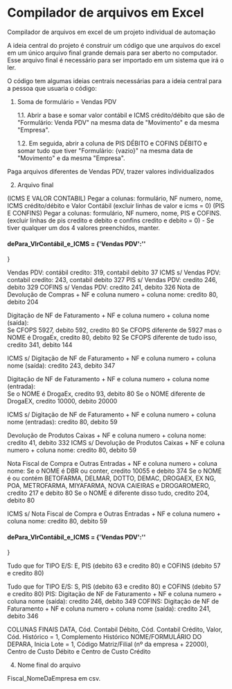 # Compilador de arquivos em Excel
Compilador de arquivos em excel de um projeto individual de automação

A ideia central do projeto é construir um código que une arquivos do excel em um único arquivo final grande demais para ser aberto no computador. Esse arquivo final é necessário para ser importado em um sistema que irá o ler. 

O código tem algumas ideias centrais necessárias para a ideia central para a pessoa que usuaria o código:

1. Soma de formulário = Vendas PDV 

    1.1. Abrir a base e somar valor contábil e ICMS crédito/débito que são de "Formulário: Venda PDV" na mesma data de "Movimento" e da mesma "Empresa".

    1.2. Em seguida, abrir a coluna de PIS DÉBITO e COFINS DÉBITO e somar tudo que tiver "Formulário: {vazio}" na mesma data de "Movimento" e da mesma "Empresa".

Paga arquivos diferentes de Vendas PDV, trazer valores individualizados

2. Arquivo final

(ICMS E VALOR CONTABIL) Pegar a colunas: formulário, NF numero, nome, ICMS crédito/débito e Valor Contábil (excluir linhas de valor e icms = 0)
(PIS E CONFINS) Pegar a colunas: formulário, NF numero, nome, PIS e COFINS. (excluir linhas de pis credito e debito e confins credito e debito = 0) - Se tiver qualquer um dos 4 valores preenchidos, manter.

#### dePara_VlrContábil_e_ICMS = {'Vendas PDV':''
    
}

Vendas PDV: contábil credito: 319, contabil debito 37
ICMS s/ Vendas PDV: contabil credito: 243, contabil debito 327
PIS s/ Vendas PDV: credito 246, debito 329
COFINS s/ Vendas PDV: credito 241, debito 326
Nota de Devolução de Compras + NF e coluna numero + coluna nome: credito 80, debito 204
    
Digitação de NF de Faturamento + NF e coluna numero + coluna nome (saída):  
    Se CFOPS 5927, debito 592, credito 80
    Se CFOPS diferente de 5927 mas o NOME é DrogaEx, credito 80, debito 92
    Se CFOPS diferente de tudo isso, credito 341, debito 144
    
ICMS s/ Digitação de NF de Faturamento + NF e coluna numero + coluna nome (saída): credito 243, debito 347

Digitação de NF de Faturamento + NF e coluna numero + coluna nome (entrada):  
    Se o NOME é DrogaEx, credito 93, debito 80
    Se o NOME diferente de DrogaEX, credito 10000, debito 20000
    
ICMS s/ Digitação de NF de Faturamento + NF e coluna numero + coluna nome (entradas): credito 80, debito 59

Devolução de Produtos Caixas + NF e coluna numero + coluna nome: credito 41, debito 332
ICMS s/ Devolução de Produtos Caixas + NF e coluna numero + coluna nome: credito 80, debito 59

Nota Fiscal de Compra e Outras Entradas + NF e coluna numero + coluna nome: 
    Se o NOME é DBR ou conter, credito 10055 e debito 374
    Se o NOME é ou contém BETOFARMA, DELMAR, DOTTO, DEMAC, DROGAEX, EX NG, POA, METROFARMA,    MIYAFARMA, NOVA CAIEIRAS e DROGAROMERO, credito 217 e debito 80
    Se o NOME é diferente disso tudo, credito 204, debito 80
    
ICMS s/ Nota Fiscal de Compra e Outras Entradas + NF e coluna numero + coluna nome: credito 80, debito 59

#### dePara_VlrContábil_e_ICMS = {'Vendas PDV':''
    
}

Tudo que for TIPO E/S: E, PIS (debito 63 e credito 80) e COFINS (debito 57 e credito 80)

Tudo que for TIPO E/S: S, PIS (debito 63 e credito 80) e COFINS (debito 57 e credito 80)
    PIS: Digitação de NF de Faturamento + NF e coluna numero + coluna nome (saída): credito 246, debito 349
    COFINS: Digitação de NF de Faturamento + NF e coluna numero + coluna nome (saída): credito 241, debito 346
    
COLUNAS FINAIS
DATA, Cód. Contabil Débito, Cód. Contabil Crédito, Valor, Cód. Histórico = 1, Complemento Histórico NOME/FORMULÁRIO DO DEPARA, Inicia Lote = 1, Código Matriz/Filial (nº da empresa + 22000), Centro de Custo Débito e Centro de Custo Crédito

4. Nome final do arquivo

Fiscal_NomeDaEmpresa em csv.

